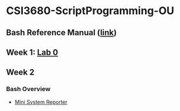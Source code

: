 # CSI3680-ScriptProgramming-OU
## Bash Reference Manual ([link](Bash%20Reference%20Manual%20-%202025.pdf))
## Week 1: [Lab 0](Lab%200.md)
## Week 2
### Bash Overview
- [Mini System Reporter](Bash%20Overview/Mini_System_Reporter.ipynb)
